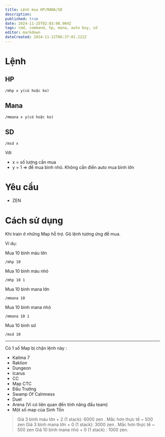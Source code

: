 ```yaml
---
title: Lệnh mua HP/MANA/SD
description: 
published: true
date: 2024-11-25T02:03:08.904Z
tags: cmd, command, hp, mana, auto buy, sd
editor: markdown
dateCreated: 2024-11-12T06:37:01.222Z
---
```


# Lệnh

## HP
```
/mhp x y(có hoặc ko)
```

## Mana
```
/mmana x y(có hoặc ko)
```

## SD
```
/msd x
```

Với 
- x = số lượng cần mua
- y = 1 => để mua bình nhỏ. Không cần điền auto mua bình lớn

# Yêu cầu

- ZEN

# Cách sử dụng

Khi train ở những Map hỗ trợ. Gõ lệnh tương ứng để mua.

Ví dụ:

Mua 10 bình máu lớn
```
/mhp 10
```
Mua 10 bình máu nhỏ
```
/mhp 10 1
```

Mua 10 bình mana lớn
```
/mmana 10
```

Mua 10 bình mana nhỏ
```
/mmana 10 1
```

Mua 10 bình sd
```
/msd 10
```

---

Có 1 số Map bị chặn lệnh này :

- Kalima 7
- Raklion
- Dungeon
- Icarus
- CC
- Map CTC
- Đấu Trường
- Swamp Of Calmness
- Duel
- Arena (Vì có liên quan đến tính năng đấu team)
- Một số map của Sinh Tồn

> Giá 3 bình máu lớn + 2 (1 stack): 6000 zen . Mắc hơn thực tế ~ 500 zen
Giá 3 bình mana lớn + 0 (1 stack): 3000 zen . Mắc hơn thực tế ~ 500 zen
Giá 10 bình mana nhỏ + 0 (1 stack) : 1000 zen.